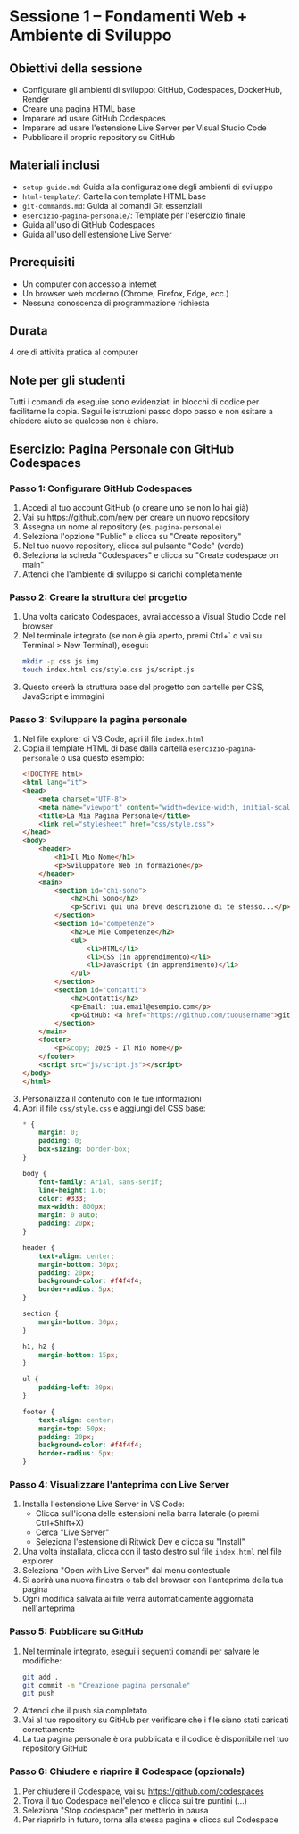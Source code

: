 # Sessione 1 – Fondamenti Web + Ambiente di Sviluppo

## Obiettivi della sessione
- Configurare gli ambienti di sviluppo: GitHub, Codespaces, DockerHub, Render
- Creare una pagina HTML base
- Imparare ad usare GitHub Codespaces
- Imparare ad usare l'estensione Live Server per Visual Studio Code
- Pubblicare il proprio repository su GitHub

## Materiali inclusi
- `setup-guide.md`: Guida alla configurazione degli ambienti di sviluppo
- `html-template/`: Cartella con template HTML base
- `git-commands.md`: Guida ai comandi Git essenziali
- `esercizio-pagina-personale/`: Template per l'esercizio finale
- Guida all'uso di GitHub Codespaces
- Guida all'uso dell'estensione Live Server

## Prerequisiti
- Un computer con accesso a internet
- Un browser web moderno (Chrome, Firefox, Edge, ecc.)
- Nessuna conoscenza di programmazione richiesta

## Durata
4 ore di attività pratica al computer

## Note per gli studenti
Tutti i comandi da eseguire sono evidenziati in blocchi di codice per facilitarne la copia. Segui le istruzioni passo dopo passo e non esitare a chiedere aiuto se qualcosa non è chiaro.

## Esercizio: Pagina Personale con GitHub Codespaces

### Passo 1: Configurare GitHub Codespaces
1. Accedi al tuo account GitHub (o creane uno se non lo hai già)
2. Vai su https://github.com/new per creare un nuovo repository
3. Assegna un nome al repository (es. `pagina-personale`)
4. Seleziona l'opzione "Public" e clicca su "Create repository"
5. Nel tuo nuovo repository, clicca sul pulsante "Code" (verde)
6. Seleziona la scheda "Codespaces" e clicca su "Create codespace on main"
7. Attendi che l'ambiente di sviluppo si carichi completamente

### Passo 2: Creare la struttura del progetto
1. Una volta caricato Codespaces, avrai accesso a Visual Studio Code nel browser
2. Nel terminale integrato (se non è già aperto, premi Ctrl+` o vai su Terminal > New Terminal), esegui:
   ```bash
   mkdir -p css js img
   touch index.html css/style.css js/script.js
   ```
3. Questo creerà la struttura base del progetto con cartelle per CSS, JavaScript e immagini

### Passo 3: Sviluppare la pagina personale
1. Nel file explorer di VS Code, apri il file `index.html`
2. Copia il template HTML di base dalla cartella `esercizio-pagina-personale` o usa questo esempio:
   ```html
   <!DOCTYPE html>
   <html lang="it">
   <head>
       <meta charset="UTF-8">
       <meta name="viewport" content="width=device-width, initial-scale=1.0">
       <title>La Mia Pagina Personale</title>
       <link rel="stylesheet" href="css/style.css">
   </head>
   <body>
       <header>
           <h1>Il Mio Nome</h1>
           <p>Sviluppatore Web in formazione</p>
       </header>
       <main>
           <section id="chi-sono">
               <h2>Chi Sono</h2>
               <p>Scrivi qui una breve descrizione di te stesso...</p>
           </section>
           <section id="competenze">
               <h2>Le Mie Competenze</h2>
               <ul>
                   <li>HTML</li>
                   <li>CSS (in apprendimento)</li>
                   <li>JavaScript (in apprendimento)</li>
               </ul>
           </section>
           <section id="contatti">
               <h2>Contatti</h2>
               <p>Email: tua.email@esempio.com</p>
               <p>GitHub: <a href="https://github.com/tuousername">github.com/tuousername</a></p>
           </section>
       </main>
       <footer>
           <p>&copy; 2025 - Il Mio Nome</p>
       </footer>
       <script src="js/script.js"></script>
   </body>
   </html>
   ```
3. Personalizza il contenuto con le tue informazioni
4. Apri il file `css/style.css` e aggiungi del CSS base:
   ```css
   * {
       margin: 0;
       padding: 0;
       box-sizing: border-box;
   }
   
   body {
       font-family: Arial, sans-serif;
       line-height: 1.6;
       color: #333;
       max-width: 800px;
       margin: 0 auto;
       padding: 20px;
   }
   
   header {
       text-align: center;
       margin-bottom: 30px;
       padding: 20px;
       background-color: #f4f4f4;
       border-radius: 5px;
   }
   
   section {
       margin-bottom: 30px;
   }
   
   h1, h2 {
       margin-bottom: 15px;
   }
   
   ul {
       padding-left: 20px;
   }
   
   footer {
       text-align: center;
       margin-top: 50px;
       padding: 20px;
       background-color: #f4f4f4;
       border-radius: 5px;
   }
   ```

### Passo 4: Visualizzare l'anteprima con Live Server
1. Installa l'estensione Live Server in VS Code:
   - Clicca sull'icona delle estensioni nella barra laterale (o premi Ctrl+Shift+X)
   - Cerca "Live Server"
   - Seleziona l'estensione di Ritwick Dey e clicca su "Install"
2. Una volta installata, clicca con il tasto destro sul file `index.html` nel file explorer
3. Seleziona "Open with Live Server" dal menu contestuale
4. Si aprirà una nuova finestra o tab del browser con l'anteprima della tua pagina
5. Ogni modifica salvata ai file verrà automaticamente aggiornata nell'anteprima

### Passo 5: Pubblicare su GitHub
1. Nel terminale integrato, esegui i seguenti comandi per salvare le modifiche:
   ```bash
   git add .
   git commit -m "Creazione pagina personale"
   git push
   ```
2. Attendi che il push sia completato
3. Vai al tuo repository su GitHub per verificare che i file siano stati caricati correttamente
4. La tua pagina personale è ora pubblicata e il codice è disponibile nel tuo repository GitHub

### Passo 6: Chiudere e riaprire il Codespace (opzionale)
1. Per chiudere il Codespace, vai su https://github.com/codespaces
2. Trova il tuo Codespace nell'elenco e clicca sui tre puntini (...)
3. Seleziona "Stop codespace" per metterlo in pausa
4. Per riaprirlo in futuro, torna alla stessa pagina e clicca sul Codespace
